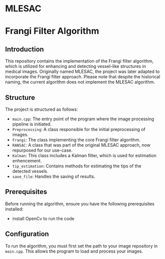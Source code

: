 # MLESAC
# Frangi Filter Algorithm

## Introduction
This repository contains the implementation of the Frangi filter algorithm, which is utilized for enhancing and detecting vessel-like structures in medical images. Originally named MLESAC, the project was later adapted to incorporate the Frangi filter approach. Please note that despite the historical naming, the current algorithm does not implement the MLESAC algorithm.

## Structure
The project is structured as follows:
- `main.cpp`: The entry point of the program where the image processing pipeline is initiated.
- `Preprocessing`: A class responsible for the initial preprocessing of images.
- `Frangi`: The class implementing the core Frangi filter algorithm.
- `RANSAC`: A class that was part of the original MLESAC approach, now repurposed for our use-case.
- `Kalman`: This class includes a Kalman filter, which is used for estimation enhencement.
- `tip_estimation`: Contains methods for estimating the tips of the detected vessels.
- `save_file`: Handles the saving of results.

## Prerequisites
Before running the algorithm, ensure you have the following prerequisites installed:
- install OpenCv to run the code

## Configuration
To run the algorithm, you must first set the path to your image repository in `main.cpp`. This allows the program to load and process your images.
